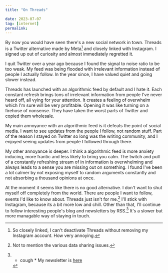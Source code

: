 ```yaml
---
title: "On Threads"

date: 2023-07-07
tag: [internet]
permalink:
---
```


By now you would have seen there's a new social network in town. Threads is a Twitter alternative made by Meta[^1] and closely linked with Instagram. I signed up out of curiosity and almost immediately regretted it. 

I quit Twitter over a year ago because I found the signal to noise ratio to be too weak. My feed was being flooded with irrelevant information instead of people I actually follow. In the year since, I have valued quiet and going slower instead. 

Threads has launched with an algorithmic feed by default and I hate it. Each constant refresh brings tons of irrelevant information from people I've never heard off, all vying for your attention. It creates a feeling of overwhelm which I'm sure will be very profitable. Opening it was like turning on a firehose of nonsense. They have taken the worst parts of Twitter and copied them wholesale. 

My main annoyance with an algorithmic feed is it defeats the point of social media. I want to see updates from the people I follow, not random stuff. Part of the reason I stayed on Twitter so long was the writing community, and I enjoyed seeing updates from people I followed through there. 

My other annoyance is deeper. I think a algorithmic feed is more anxiety inducing, more frantic and less likely to bring you calm. The twitch and pull of a constantly refreshing stream of in information is overwhelming and always leads to a sense you are missing out on something. I found I've been a lot calmer by not exposing myself to random arguments constantly and not absorbing a thousand opinions at once. 

At the moment it seems like there is no good alternative. I don't want to shut myself off completely from the world. There are people I want to follow, events I'd like to know about. Threads just isn't for me.[^2] I'll stick with Instagram, because its a bit more low and chill. Other than that, I'll continue to follow interesting people's blog and newsletters by RSS.[^3] It's a slower but more managable way of staying in touch. 

[^1]: So closely linked, I can't deactivate Threads without removing my Instagram account. How very annoying. 
[^2]: Not to mention the various data sharing issues. 
[^3]: * cough * My newsletter is [here](https://mailchi.mp/5643ab85b338/dispatches-from-david-ralph-lewis) 